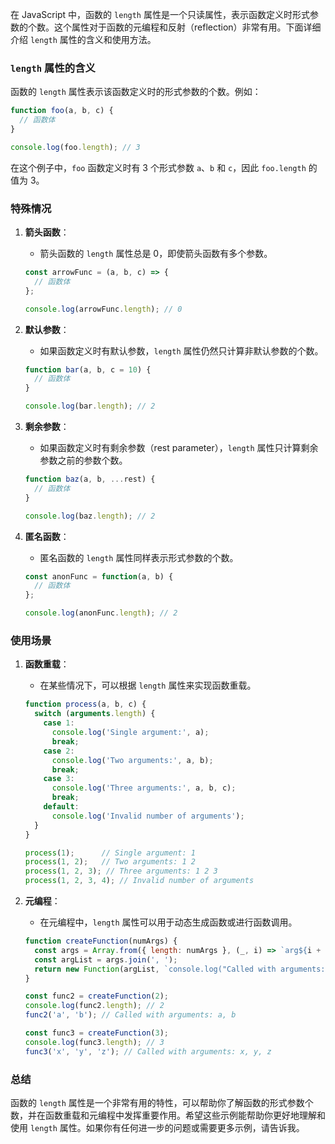 在 JavaScript 中，函数的 `length` 属性是一个只读属性，表示函数定义时形式参数的个数。这个属性对于函数的元编程和反射（reflection）非常有用。下面详细介绍 `length` 属性的含义和使用方法。

### `length` 属性的含义

函数的 `length` 属性表示该函数定义时的形式参数的个数。例如：

```javascript
function foo(a, b, c) {
  // 函数体
}

console.log(foo.length); // 3
```

在这个例子中，`foo` 函数定义时有 3 个形式参数 `a`、`b` 和 `c`，因此 `foo.length` 的值为 3。

### 特殊情况

1. **箭头函数**：
   - 箭头函数的 `length` 属性总是 0，即使箭头函数有多个参数。

   ```javascript
   const arrowFunc = (a, b, c) => {
     // 函数体
   };

   console.log(arrowFunc.length); // 0
   ```

2. **默认参数**：
   - 如果函数定义时有默认参数，`length` 属性仍然只计算非默认参数的个数。

   ```javascript
   function bar(a, b, c = 10) {
     // 函数体
   }

   console.log(bar.length); // 2
   ```

3. **剩余参数**：
   - 如果函数定义时有剩余参数（rest parameter），`length` 属性只计算剩余参数之前的参数个数。

   ```javascript
   function baz(a, b, ...rest) {
     // 函数体
   }

   console.log(baz.length); // 2
   ```

4. **匿名函数**：
   - 匿名函数的 `length` 属性同样表示形式参数的个数。

   ```javascript
   const anonFunc = function(a, b) {
     // 函数体
   };

   console.log(anonFunc.length); // 2
   ```

### 使用场景

1. **函数重载**：
   - 在某些情况下，可以根据 `length` 属性来实现函数重载。

   ```javascript
   function process(a, b, c) {
     switch (arguments.length) {
       case 1:
         console.log('Single argument:', a);
         break;
       case 2:
         console.log('Two arguments:', a, b);
         break;
       case 3:
         console.log('Three arguments:', a, b, c);
         break;
       default:
         console.log('Invalid number of arguments');
     }
   }

   process(1);      // Single argument: 1
   process(1, 2);   // Two arguments: 1 2
   process(1, 2, 3); // Three arguments: 1 2 3
   process(1, 2, 3, 4); // Invalid number of arguments
   ```

2. **元编程**：
   - 在元编程中，`length` 属性可以用于动态生成函数或进行函数调用。

   ```javascript
   function createFunction(numArgs) {
     const args = Array.from({ length: numArgs }, (_, i) => `arg${i + 1}`);
     const argList = args.join(', ');
     return new Function(argList, `console.log("Called with arguments: " + [${argList}].join(', '));`);
   }

   const func2 = createFunction(2);
   console.log(func2.length); // 2
   func2('a', 'b'); // Called with arguments: a, b

   const func3 = createFunction(3);
   console.log(func3.length); // 3
   func3('x', 'y', 'z'); // Called with arguments: x, y, z
   ```

### 总结

函数的 `length` 属性是一个非常有用的特性，可以帮助你了解函数的形式参数个数，并在函数重载和元编程中发挥重要作用。希望这些示例能帮助你更好地理解和使用 `length` 属性。如果你有任何进一步的问题或需要更多示例，请告诉我。
